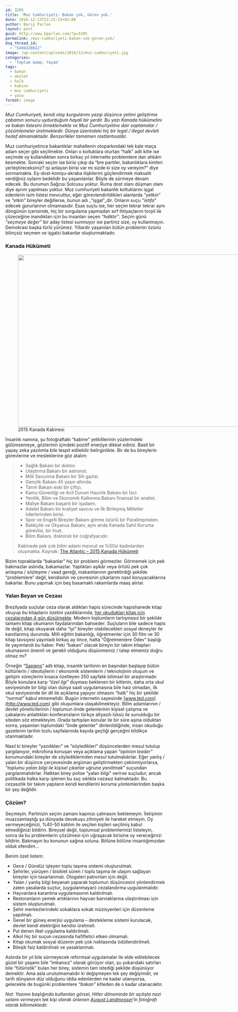 ```yaml
---
id: 3205
title: 'Muz Cumhuriyeti: Bakan çok, Gören yok.'
date: 2016-12-13T22:21:13+02:00
author: Barış Parlan
layout: post
guid: http://www.bparlan.com/?p=3205
permalink: /muz-cumhuriyeti-bakan-cok-goren-yok/
dsq_thread_id:
  - "5494328612"
image: /wp-content/uploads/2016/12/muz-cumhuriyeti.jpg
categories:
  - 'Toplum &amp; Yaşam'
tags:
  - bakan
  - devlet
  - halk
  - kabine
  - muz cumhuriyeti
  - yasa
format: image
---
```

<div class="ttr_start">
</div>

_Muz Cumhuriyeti, kendi olay kurgularımı yazıp düşünce yetimi geliştirme çabamın sonucu uydurduğum hayali bir yerdir. Bu yazı Kanada hükümetini ve bakan listesini örneklemekte ve Muz Cumhuriyetine dair saptamalar / çözümlemeler üretmektedir. Dünya üzerindeki hiç bir legal / illegal devleti hedef almamaktadır. Benzerlikler tamamen rastlantısaldır._

Muz cumhuriyetince bakanlıklar mahallenin otoparkındaki tek kale maça adam seçer gibi seçilmekte. Onları o koltuklara oturtan &#8220;halk&#8221; adlı kitle ise seçimde oy kullandıktan sonra birkaç yıl internette problemlere dair ahkâm kesmekte. Sonraki seçim ise birisi çıkıp da &#8220;bre partiler, bakanlıklara kimleri yerleştireceksiniz? işi anlayan birisi var mı sizde ki size oy vereyim?&#8221; diye sormamakta. Eş-dost-komşu-akraba ilişkilerini güçlendirmek maksatlı verdiğiniz oyların bedelidir bu yaşanılanlar. Böyle de sürmeye devam edecek. Bu durumun Sağcısı Solcusu yoktur. Ruma dost olanı düşman olanı diye ayrım yapılması yoktur. Muz cumhuriyeti bakanlık koltuklarını işgal edenlerin isim listesi mevcuttur, eğer görevlendirildikleri alanlarda _&#8220;yetkin&#8221;_ ve _&#8220;etkin&#8221;_ bireyler değillerse, bunun adı _&#8220;işgal&#8221;_dir. Onların suçu _&#8220;istifa&#8221;_ edecek gururlarının olmamasıdır. Esas suçlu ise, her seçim tekrar tekrar aynı döngünün içerisinde, hiç bir sorgulama yapmadan sırf ihtiyaçlarını torpil ile çözeceğine inandıkları için bu insanları seçen _&#8220;halktır&#8221;_. Seçim günü _&#8220;seçmeye değer&#8221;_ bir aday listesi sunmuyor ise partiniz size, oy kullanmayın. Demokrasi başka türlü yürümez. Yıllardır yaşanılan bütün problemin özünü bilinçsiz seçmen ve işgalci bakanlar oluşturmaktadır.

### Kanada Hükümeti

<figure id="attachment_3206" aria-describedby="caption-attachment-3206" style="width: 960px" class="wp-caption aligncenter"><img class="wp-image-3206 size-full" src="https://i0.wp.com/www.bparlan.com/wp-content/uploads/2016/12/12249740_1041515519202167_4186736410464168539_n.jpg?resize=780%2C540" width="780" height="540" srcset="https://i0.wp.com/www.bparlan.com/wp-content/uploads/2016/12/12249740_1041515519202167_4186736410464168539_n.jpg?w=960 960w, https://i0.wp.com/www.bparlan.com/wp-content/uploads/2016/12/12249740_1041515519202167_4186736410464168539_n.jpg?resize=300%2C208 300w, https://i0.wp.com/www.bparlan.com/wp-content/uploads/2016/12/12249740_1041515519202167_4186736410464168539_n.jpg?resize=768%2C531 768w, https://i0.wp.com/www.bparlan.com/wp-content/uploads/2016/12/12249740_1041515519202167_4186736410464168539_n.jpg?resize=723%2C500 723w" sizes="(max-width: 780px) 100vw, 780px" data-recalc-dims="1" /><figcaption id="caption-attachment-3206" class="wp-caption-text">2015 Kanada Kabinesi</figcaption></figure>

İnsanlık namına, şu fotoğraftaki &#8220;kabine&#8221; yetkililerinin yüzlerindeki gülümsemeye, gözlerinin içindeki pozitif enerjiye dikkat ediniz. Basit bir yapay zeka yazılımla bile tespit edilebilir belirginlikte. Bir de bu bireylerin görevlerine ve mesleklerine göz atalım:

>   * Sağlık Bakanı bir doktor.
>   * Ulaştırma Bakanı bir astronot.
>   * Milli Savunma Bakanı bir Sih gazisi.
>   * Gençlik Bakanı 45 yaşın altında.
>   * Tarım Bakanı eski bir çiftçi.
>   * Kamu Güvenliği ve Acil Durum Hazırlık Bakanı bir İzci.
>   * Yenilik, Bilim ve Ekonomik Kalkınma Bakanı finansal bir analist.
>   * Maliye Bakanı başarılı bir işadamı.
>   * Adalet Bakanı bir kraliyet savcısı ve İlk Birleşmiş Milletler liderlerinden birisi.
>   * Spor ve Engelli Bireyler Bakanı görme özürlü bir Paralimpnisten.
>   * Balıkçılık ve Okyanus Bakanı, aynı anda Kanada Sahil Koruma görevlisi, bir İnuit.
>   * Bilim Bakanı, doktoralı bir coğrafyacıdır.
> 
> Kabinede pek çok bilim adamı mevcut ve %50si kadınlardan oluşmakta. Kaynak: [The Atlantic &#8211; 2015 Kanada Hükümeti](http://www.theatlantic.com/international/archive/2015/11/canada-cabinet-trudeau/414280/)

Bizim topraklarda &#8220;bakanlar&#8221; hiç bir problemi görmezler. Görmemek için pek bakmazlar aslında, bakamazlar. Yaptıkları aşikâr veya örtülü pek çok anlaşma / sözleşme / vaad gereği, makamlarının gerektirdiği şekilde &#8220;problemlere&#8221; değil, kendisinin ve çevresinin çıkarlarını nasıl koruyacaklarına bakarlar. Bunu yapmak için beş basamaklı rakamlarda maaş alırlar.

### Yalan Beyan ve Cezası

Brezilyada suçlular ceza olarak aldıkları hapis sürecinde hapishanede kitap okuyup bu kitapların özetini yazdıklarında, [her okudukları kitap için cezalarından 4 gün düşülmekte](http://www.telegraph.co.uk/news/worldnews/southamerica/brazil/9356129/Brazil-prisoners-reading-books-to-shorten-their-sentences.html). Modern toplumların tartışmasız bir şekilde tamamı kitap okumanın faydalarından bahseder. Suçluların bile sadece hapis ile değil, kitap okuyarak daha &#8220;iyi&#8221; bireyler olabilecekleri sosyal deneyler ile kanıtlanmış durumda. Milli eğitim bakanlığı, öğretmenler için 30 film ve 30 kitap tavsiyesi yayınladı birkaç ay önce, hatta &#8220;Öğretmenlere Ödev&#8221; başlığı ile yayımlandı bu haber. Peki &#8220;bakan&#8221; olacak bireyin bir takım kitapları okumasının önemli ve gerekli olduğunu düşünmemiz / talep etmemiz doğru olmaz mı?

Örneğin &#8220;[Sapiens](http://www.idefix.com/Kitap/Hayvanlardan-Tanrilara-Sapiens/Yuval-Noah-Harari/Arastirma-Tarih/Tarih/Dunya-Tarihi/urunno=0000000633872)&#8221; adlı kitap, insanlık tarihinin en başından başlayıp bütün kültürlerin / ideolojilerin / ekonomik sistemlerin / teknolojinin oluşum ve gelişim süreçlerini kısaca özetleyen 350 sayfalık bilimsel bir araştırmadır. Böyle konulara karşı _&#8220;özel ilgi&#8221;_ duyması beklenen bir kitlenin, daha orta okul seviyesinde bir bilgi olan dünya saati uygulamasına bile haiz olmadan, ilk okul seviyesinde bir dil ile açıklama yapıyor olmasını &#8220;halk&#8221; hiç bir şekilde _&#8220;normal&#8221;_ kabul etmemelidir. Bugün internetin sayesinde [www.ted.com](http://www.ted.com) gibi oluşumlara ulaşabilmekteyiz. Bilim adamlarının / devlet yöneticilerinin / toplumun önde gelenlerinin kişisel çalışma ve çabalarını anlattıkları konferansların türkçe altyazılı lüksü ile sunulduğu bir siteden söz etmekteyim. Orada tartışılan konular ile bir süre aşina olduktan sonra, yaşanılan toplumdaki &#8220;önde gelenler&#8221; dinlenildiğinde, insan okuduğu gazetenin tarihin tozlu sayfalarında kayıda geçtiği gerçeğini bildikçe utanmaktadır.

Nasıl ki bireyler &#8220;yazdıkları&#8221; ve &#8220;söyledikleri&#8221; düşüncelerden mesul tutulup yargılanıyor, mikrofona konuşan veya açıklama yapan _&#8220;opinion leader&#8221;_ konumundaki bireyler de söylediklerinden mesul tutulmalıdırlar. Eğer yanlış / yalan bir düşünce çerçevesinde argüman geliştirmekten çekinmiyorlarsa, _&#8220;toplumu yalan bilgi ile kişisel çıkarlar uğruna yanıltmak&#8221;_ suçundan yargılanmalıdırlar. Halktan birey polise &#8220;yalan bilgi&#8221; verirse suçludur, ancak politikada halka karşı işlenen bu suç sıklıkla cezasız kalmaktadır. Bu cezasızlık bir takım yapıların kendi kendilerini koruma yöntemlerinden başka bir şey değildir.

### Çözüm?

Seçmeyin. Partinizin seçim zamanı kapınızı çalmasını beklemeyin. İletişimin muazzamlaştığı şu dünyada devekuşu zihniyeti ile hareket etmeyin. Oy vermeyeceğinizi, %40-50 katılım ile seçilen kişileri seçilmiş kabul etmediğinizi bildirin. Bireysel değil, toplumsal problemlerinizi listeleyin, sonra da bu problemlerin çözülmesi için uğraşacak birisine oy vereceğinizi bildirin. Bakmayın bu konunun sağına soluna. Bölüne bölüne insanlığımızdan olduk efendim&#8230;

Benim özet listem:

  * Gece / Gündüz işleyen toplu taşıma sistemi oluşturulmalı.
  * Şehirler, yürüyen / bisiklet süren / toplu taşıma ile ulaşım sağlayan bireyler için tasarlanmalı. Otogaleri patronları için değil.
  * Yalan / yanlış bilgi beyanatı yaparak toplumun düşüncesini yönlendirmek zaten yasalarda suçtur, (uygulanmayan) cezalandırma uygulanmalıdır.
  * Hayvanlara karantina uygulamasının kaldırılmalı.
  * Restoranların yemek artıklarının hayvan barınaklarına ulaştırılması için sistem oluşturulmalı.
  * Şehir merkezlerindeki sokaklara sokak müzisyenleri için düzenleme yapılmalı.
  * Genel bir güneş enerjisi uygulama &#8211; destekleme sistemi kurulacak, devlet kendi elektriğini kendisi üretmeli.
  * Pul denen ilkel uygulama kaldırılmalı.
  * Alkol hiç bir suçun cezasında hafifletici etken olmamalı.
  * Kitap okumak sosyal düzenin pek çok noktasında ödüllendirilmeli.
  * Bileşik faiz kaldırılmalı ve yasaklanmalı.

Aslında bir yıl bile sürmeyecek reformsal uygulamalar ile elde edilebilecek güzel bir yaşamı bile &#8220;imkansız&#8221; olarak görüyor olan, şu yukarıdaki satırları bile &#8220;fütüristik&#8221; bulan her birey, sistemin tam istediği şekilde düşünüyor demektir. Ama asla unutulmamalıdır ki değişmeyen tek şey değişimdir, ve tarih dünyanın düz olduğunu iddia edenlerden ne kadar utanıyorsa, gelecekte de bugünki problemlere _&#8220;bakan&#8221;_ kitleden de o kadar utanacaktır.

_Not: Yazının başlığında kullanılan görsel, Hitler döneminde bir açılışta nazi selamı vermeyen tek kişi olarak ünlenen [August Landmesser](https://tr.wikipedia.org/wiki/August_Landmesser)&#8216;in fotoğrafı olarak bilinmektedir._

<div class="ttr_end">
</div>